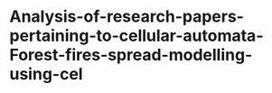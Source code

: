# Analysis-of-research-papers-pertaining-to-cellular-automata-Forest-fires-spread-modelling-using-cel

